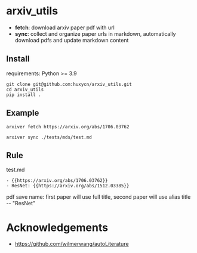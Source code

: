 # arxiv_utils

- **fetch**: download arxiv paper pdf with url
- **sync**: collect and organize paper urls in markdown, automatically download pdfs and update markdown content

## Install

requirements: Python >= 3.9

```
git clone git@github.com:huxycn/arxiv_utils.git
cd arxiv_utils
pip install .
```

## Example

```
arxiver fetch https://arxiv.org/abs/1706.03762

arxiver sync ./tests/mds/test.md
```

## Rule

test.md
```
- {{https://arxiv.org/abs/1706.03762}}
- ResNet: {{https://arxiv.org/abs/1512.03385}}
```

pdf save name: first paper will use full title, second paper will use alias title -- "ResNet"


# Acknowledgements

- https://github.com/wilmerwang/autoLiterature
